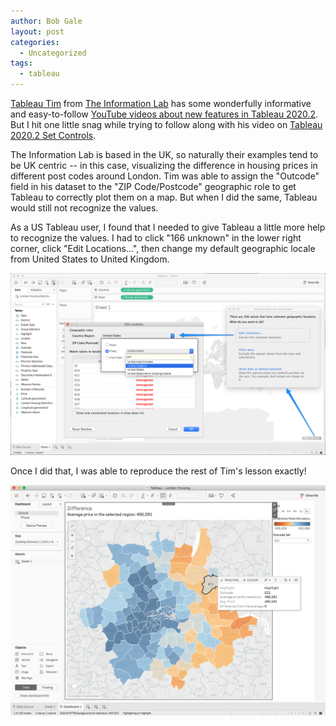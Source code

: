 ```yaml
---
author: Bob Gale
layout: post
categories:
  - Uncategorized
tags:
  - tableau 
---
```


[Tableau Tim](https://tableautim.com/) from [The Information Lab](https://www.theinformationlab.co.uk/) has some wonderfully informative and easy-to-follow [YouTube videos about new features in Tableau 2020.2](https://www.youtube.com/playlist?list=PLRfaJ7ZL0cF4Pxo0QnJStUPysflgKcI8v). But I hit one little snag while trying to follow along with his video on [Tableau 2020.2 Set Controls](https://youtu.be/WR0qB_0Y2sI).

The Information Lab is based in the UK, so naturally their examples tend to be UK centric -- in this case, visualizing the difference in housing prices in different post codes around London. Tim was able to assign the "Outcode" field in his dataset to the "ZIP Code/Postcode" geographic role to get Tableau to correctly plot them on a map. But when I did the same, Tableau would still not recognize the values.

As a US Tableau user, I found that I needed to give Tableau a little more help to recognize the values. I had to click  "166 unknown" in the lower right corner, click "Edit Locations...", then change my default geographic locale from United States to United Kingdom. 

![Tableau geographic locale](../images/2020/07/uk_outcode_fix.png)

Once I did that, I was able to reproduce the rest of Tim's lesson exactly!

![Tableau London Housing dashboard](../images/2020/07/london_housing_final.png)
